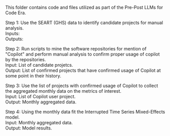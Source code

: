This folder contains code and files utilized as part of the Pre-Post LLMs for Code Era. 

Step 1: Use the SEART (GHS) data to identify candidate projects for manual analysis. <br>
  Inputs:  <br>
  Outputs:  <br>


Step 2: Run scripts to mine the software repositories for mention of "Copilot" and perform manual analysis to confirm proper usage of copilot by the repositories. <br>
  Input: List of candidate projetcs. <br>
  Output: List of confirmed projects that have confirmed usage of Copilot at some point in their history. <br>


Step 3: Use the list of projects with confirmed usage of Copilot to collect the aggregated monthly data on the metrics of interest. <br>
  Input: List of Copilot user project. <br>
  Output: Monthly aggregated data. <br>
 

Step 4: Using the monthly data fit the Interrupted Time Series Mixed-Effects model. <br>
  Input: Monthly aggregated data. <br>
  Output: Model results.


